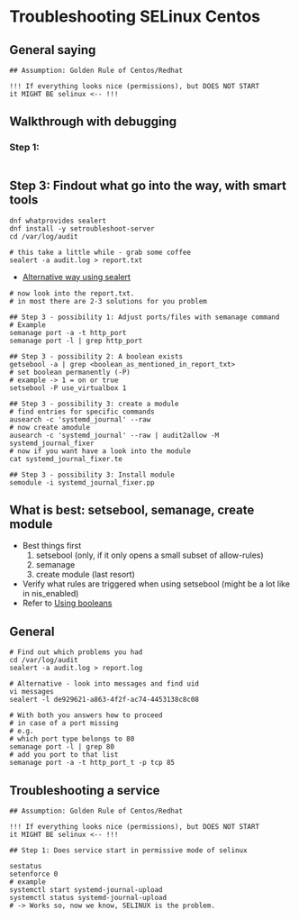 # Troubleshooting SELinux Centos 

## General saying 

```
## Assumption: Golden Rule of Centos/Redhat 

!!! If everything looks nice (permissions), but DOES NOT START 
it MIGHT BE selinux <-- !!! 
```
## Walkthrough with debugging 

### Step 1:

```

```

## Step 3: Findout what go into the way, with smart tools

```
dnf whatprovides sealert 
dnf install -y setroubleshoot-server 
cd /var/log/audit

# this take a little while - grab some coffee 
sealert -a audit.log > report.txt
```

  * [Alternative way using sealert](selinux-sealert.md) 

```
# now look into the report.txt.
# in most there are 2-3 solutions for you problem 

## Step 3 - possibility 1: Adjust ports/files with semanage command 
# Example 
semanage port -a -t http_port 
semanage port -l | grep http_port 

## Step 3 - possibility 2: A boolean exists 
getsebool -a | grep <boolean_as_mentioned_in_report_txt>
# set boolean permanently (-P) 
# example -> 1 = on or true 
setsebool -P use_virtualbox 1 

## Step 3 - possibility 3: create a module 
# find entries for specific commands 
ausearch -c 'systemd_journal' --raw 
# now create amodule 
ausearch -c 'systemd_journal' --raw | audit2allow -M systemd_journal_fixer 
# now if you want have a look into the module 
cat systemd_journal_fixer.te 

## Step 3 - possibility 3: Install module
semodule -i systemd_journal_fixer.pp 

```

## What is best: setsebool, semanage, create module

  * Best things first 
    1. setsebool (only, if it only opens a small subset of allow-rules) 
    1. semanage 
    1. create module (last resort) 
  * Verify what rules are triggered when using setsebool (might be a lot like in nis_enabled) 
  * Refer to [Using booleans](selinux-boolean.md)


## General 
```
# Find out which problems you had 
cd /var/log/audit 
sealert -a audit.log > report.log

# Alternative - look into messages and find uid 
vi messages
sealert -l de929621-a863-4f2f-ac74-4453138c8c08

# With both you answers how to proceed 
# in case of a port missing 
# e.g. 
# which port type belongs to 80 
semanage port -l | grep 80 
# add you port to that list 
semanage port -a -t http_port_t -p tcp 85

```


## Troubleshooting a service 

```
## Assumption: Golden Rule of Centos/Redhat 

!!! If everything looks nice (permissions), but DOES NOT START 
it MIGHT BE selinux <-- !!! 

## Step 1: Does service start in permissive mode of selinux  

sestatus
setenforce 0 
# example 
systemctl start systemd-journal-upload 
systemctl status systemd-journal-upload 
# -> Works so, now we know, SELINUX is the problem. 


